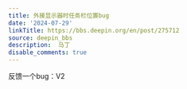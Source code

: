 ```yaml
---
title: 外接显示器时任务栏位置bug
date: '2024-07-29'
linkTitle: https://bbs.deepin.org/en/post/275712
source: deepin_bbs
description:  马丁 
disable_comments: true
---
```

反馈一个bug：V2
